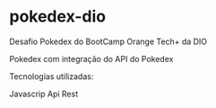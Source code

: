 # pokedex-dio
Desafio Pokedex do BootCamp Orange Tech+ da DIO

Pokedex com integração do API do Pokedex

Tecnologias utilizadas:

Javascrip
Api Rest